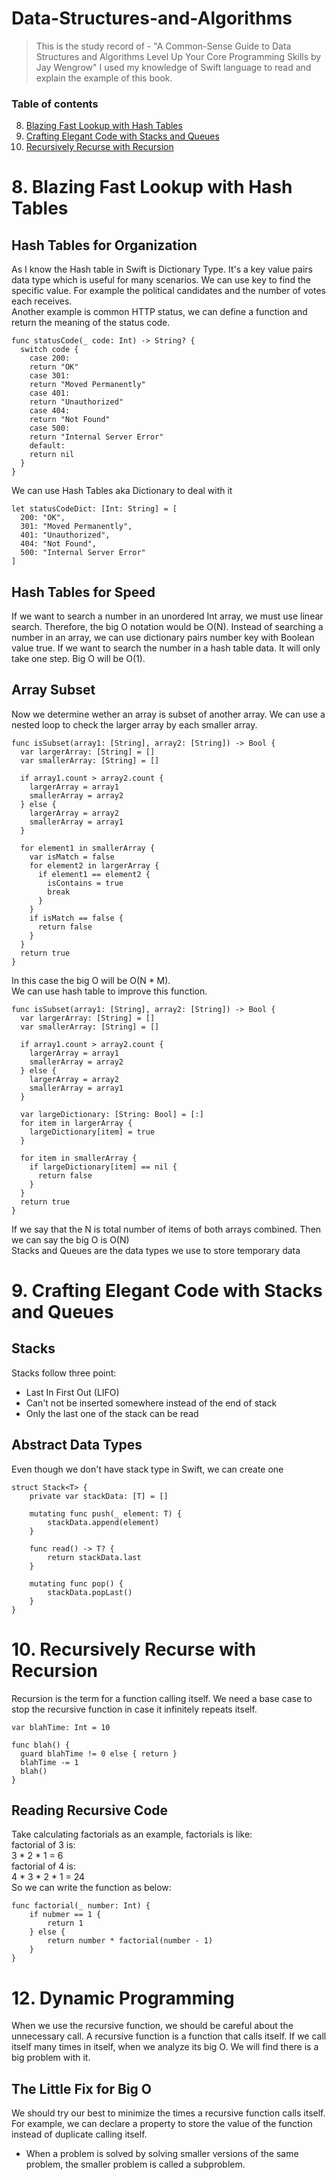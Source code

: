 # Data-Structures-and-Algorithms
> This is the study record of - "A Common-Sense Guide to Data Structures and Algorithms Level Up Your Core Programming Skills by Jay Wengrow"
I used my knowledge of Swift language to read and explain the example of this book.

### Table of contents
8. [Blazing Fast Lookup with Hash Tables](https://github.com/KaoWenChung/Data-Structures-and-Algorithms#8-blazing-fast-lookup-with-hash-tables)
9. [Crafting Elegant Code with Stacks and Queues](https://github.com/KaoWenChung/Data-Structures-and-Algorithms#9-crafting-elegant-code-with-stacks-and-queues)
10. [Recursively Recurse with Recursion](https://github.com/KaoWenChung/Data-Structures-and-Algorithms#9-recursively-recurse-with-recursion)

# 8. Blazing Fast Lookup with Hash Tables
## Hash Tables for Organization
As I know the Hash table in Swift is Dictionary Type. It's a key value pairs data type which is useful for many scenarios. We can use key to find the specific value. For example the political candidates and the number of votes each receives.<br/>
Another example is common HTTP status, we can define a function and return the meaning of the status code.
```
func statusCode(_ code: Int) -> String? {
  switch code {
    case 200:
    return "OK"
    case 301:
    return "Moved Permanently"
    case 401:
    return "Unauthorized"
    case 404:
    return "Not Found"
    case 500:
    return "Internal Server Error"
    default:
    return nil
  }
}
```
We can use Hash Tables aka Dictionary to deal with it
```
let statusCodeDict: [Int: String] = [
  200: "OK",
  301: "Moved Permanently",
  401: "Unauthorized",
  404: "Not Found",
  500: "Internal Server Error"
]
```
## Hash Tables for Speed
If we want to search a number in an unordered Int array, we must use linear search. Therefore, the big O notation would be O(N). Instead of searching a number in an array, we can use dictionary pairs number key with Boolean value true. If we want to search the number in a hash table data. It will only take one step. Big O will be O(1).

## Array Subset
Now we determine wether an array is subset of another array. We can use a nested loop to check the larger array by each smaller array.
```
func isSubset(array1: [String], array2: [String]) -> Bool {
  var largerArray: [String] = []
  var smallerArray: [String] = []

  if array1.count > array2.count {
    largerArray = array1
    smallerArray = array2
  } else {
    largerArray = array2
    smallerArray = array1
  }

  for element1 in smallerArray {
    var isMatch = false
    for element2 in largerArray {
      if element1 == element2 {
        isContains = true
        break
      }
    }
    if isMatch == false {
      return false
    }
  }
  return true
}
```
In this case the big O will be O(N * M).<br/>
We can use hash table to improve this function.
```
func isSubset(array1: [String], array2: [String]) -> Bool {
  var largerArray: [String] = []
  var smallerArray: [String] = []

  if array1.count > array2.count {
    largerArray = array1
    smallerArray = array2
  } else {
    largerArray = array2
    smallerArray = array1
  }

  var largeDictionary: [String: Bool] = [:]
  for item in largerArray {
    largeDictionary[item] = true
  }

  for item in smallerArray {
    if largeDictionary[item] == nil {
      return false
    }
  }
  return true
}

```
If we say that the N is total number of items of both arrays combined. Then we can say the big O is O(N)<br/>
Stacks and Queues are the data types we use to store temporary data
# 9. Crafting Elegant Code with Stacks and Queues
## Stacks
Stacks follow three point:
- Last In First Out (LIFO)
- Can't not be inserted somewhere instead of the end of stack
- Only the last one of the stack can be read

## Abstract Data Types
Even though we don't have stack type in Swift, we can create one
```
struct Stack<T> {
    private var stackData: [T] = []

    mutating func push(_ element: T) {
        stackData.append(element)
    }

    func read() -> T? {
        return stackData.last
    }

    mutating func pop() {
        stackData.popLast()
    }
}
```
# 10. Recursively Recurse with Recursion
Recursion is the term for a function calling itself. We need a base case to stop the recursive function in case it infinitely repeats itself.
```
var blahTime: Int = 10

func blah() {
  guard blahTime != 0 else { return }
  blahTime -= 1
  blah()
}
```
## Reading Recursive Code
Take calculating factorials as an example, factorials is like:<br/>
factorial of 3 is:<br/>
3 * 2 * 1 = 6<br/>
factorial of 4 is:<br/>
4 * 3 * 2 * 1 = 24<br/>
So we can write the function as below:
```
func factorial(_ number: Int) {
    if nubmer == 1 {
        return 1
    } else {
        return number * factorial(number - 1)
    }
}
```
# 12. Dynamic Programming
When we use the recursive function, we should be careful about the unnecessary call. A recursive function is a function that calls itself. If we call itself many times in itself, when we analyze its big O. We will find there is a big problem with it.

## The Little Fix for Big O
We should try our best to minimize the times a recursive function calls itself. For example, we can declare a property to store the value of the function instead of duplicate calling itself.

* When a problem is solved by solving smaller versions of the same problem,
the smaller problem is called a subproblem.

